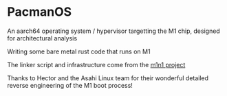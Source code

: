 # PacmanOS
An aarch64 operating system / hypervisor targetting the M1 chip, designed for architectural analysis

Writing some bare metal rust code that runs on M1

The linker script and infrastructure come from the [m1n1 project](https://github.com/AsahiLinux/m1n1)

Thanks to Hector and the Asahi Linux team for their wonderful detailed reverse engineering of the M1 boot process!

